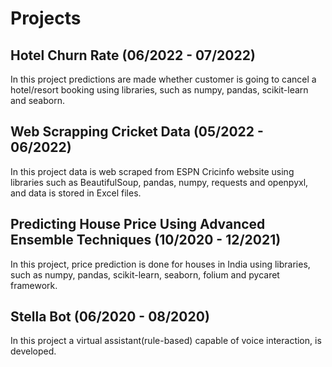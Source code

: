 # Projects

## Hotel Churn Rate (06/2022 - 07/2022)

In this project predictions are made whether customer is going to cancel a hotel/resort booking using libraries, such as numpy, pandas, scikit-learn and seaborn.

## Web Scrapping Cricket Data (05/2022 - 06/2022)

In this project data is web scraped from ESPN Cricinfo website using libraries such as BeautifulSoup, pandas, numpy, requests and openpyxl, and data is stored in Excel files.


## Predicting House Price Using Advanced Ensemble Techniques (10/2020 - 12/2021)

In this project, price prediction is done for houses in India using libraries, such as numpy, pandas, scikit-learn, seaborn, folium and pycaret framework.


## Stella Bot (06/2020 - 08/2020)

In this project a virtual assistant(rule-based) capable of voice interaction, is developed.

